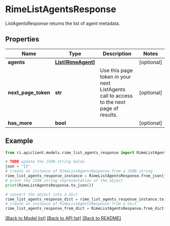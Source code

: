 # RimeListAgentsResponse

ListAgentsResponse returns the list of agent metadata.

## Properties

Name | Type | Description | Notes
------------ | ------------- | ------------- | -------------
**agents** | [**List[RimeAgent]**](RimeAgent.md) |  | [optional] 
**next_page_token** | **str** | Use this page token in your next ListAgents call to access to the next page of results. | [optional] 
**has_more** | **bool** |  | [optional] 

## Example

```python
from ri.apiclient.models.rime_list_agents_response import RimeListAgentsResponse

# TODO update the JSON string below
json = "{}"
# create an instance of RimeListAgentsResponse from a JSON string
rime_list_agents_response_instance = RimeListAgentsResponse.from_json(json)
# print the JSON string representation of the object
print(RimeListAgentsResponse.to_json())

# convert the object into a dict
rime_list_agents_response_dict = rime_list_agents_response_instance.to_dict()
# create an instance of RimeListAgentsResponse from a dict
rime_list_agents_response_from_dict = RimeListAgentsResponse.from_dict(rime_list_agents_response_dict)
```
[[Back to Model list]](../README.md#documentation-for-models) [[Back to API list]](../README.md#documentation-for-api-endpoints) [[Back to README]](../README.md)


